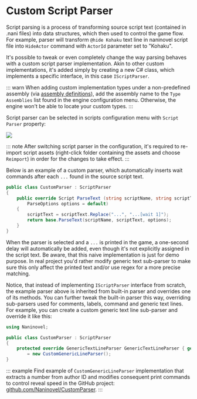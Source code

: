 # Custom Script Parser

Script parsing is a process of transforming source script text (contained in .nani files) into data structures, which then used to control the game flow. For example, parser will transform `@hide Kohaku` text line in naninovel script file into `HideActor` command with `ActorId` parameter set to "Kohaku".

It's possible to tweak or even completely change the way parsing behaves with a custom script parser implementation. Akin to other custom implementations, it's added simply by creating a new C# class, which implements a specific interface, in this case `IScriptParser`.

::: warn
When adding custom implementation types under a non-predefined assembly (via [assembly definitions](https://docs.unity3d.com/Manual/ScriptCompilationAssemblyDefinitionFiles.html)), add the assembly name to the `Type Assemblies` list found in the engine configuration menu. Otherwise, the engine won't be able to locate your custom types.
:::

Script parser can be selected in scripts configuration menu with `Script Parser` property:

![](https://i.gyazo.com/12a03e71e66d1fb0901317e380c9694e.png)

::: note
After switching script parser in the configuration, it's required to re-import script assets (right-click folder containing the assets and choose `Reimport`) in order for the changes to take effect.
:::

Below is an example of a custom parser, which automatically inserts wait commands after each `...` found in the source script text.

```csharp
public class CustomParser : ScriptParser
{
    public override Script ParseText (string scriptName, string scriptText, 
        ParseOptions options = default)
    {
        scriptText = scriptText.Replace("...", "...[wait 1]");
        return base.ParseText(scriptName, scriptText, options);
    }
}
```

When the parser is selected and a `...` is printed in the game, a one-second delay will automatically be added, even though it's not explicitly assigned in the script text. Be aware, that this naive implementation is just for demo purpose. In real project you'd rather modify generic text sub-parser to make sure this only affect the printed text and/or use regex for a more precise matching.

Notice, that instead of implementing `IScriptParser` interface from scratch, the example parser above is inherited from built-in parser and overrides one of its methods. You can further tweak the built-in parser this way, overriding sub-parsers used for comments, labels, command and generic text lines. For example, you can create a custom generic text line sub-parser and override it like this:

```csharp
using Naninovel;

public class CustomParser : ScriptParser
{
    protected override GenericTextLineParser GenericTextLineParser { get; } 
        = new CustomGenericLineParser();
}
```

::: example
Find example of `CustomGenericLineParser` implementation that extracts a number from author ID and modifies consequent print commands to control reveal speed in the GitHub project: [github.com/Naninovel/CustomParser](https://github.com/Naninovel/CustomParser).
:::
